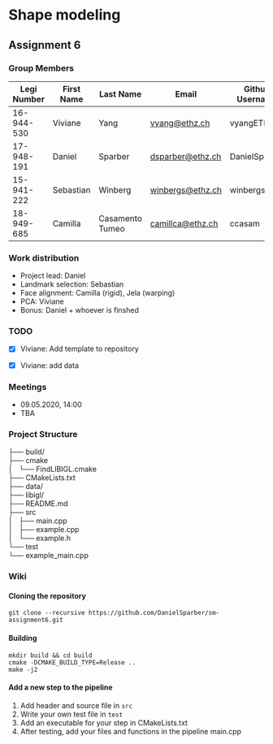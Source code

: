 # Shape modeling
## Assignment 6

### Group Members

| Legi Number | First Name | Last Name       | Email            | Github Username |
| ----------- | ---------- | ----------------| ---------------- | --------------- |
| 16-944-530  | Viviane    | Yang            | vyang@ethz.ch    | vyangETH        |
| 17-948-191  | Daniel     | Sparber         | dsparber@ethz.ch | DanielSparber   |
| 15-941-222  | Sebastian  | Winberg         | winbergs@ethz.ch | winbergs        |
| 18-949-685  | Camilla    | Casamento Tumeo | camillca@ethz.ch | ccasam          |

### Work distribution

- Project lead: Daniel
- Landmark selection: Sebastian
- Face alignment: Camilla (rigid), Jela (warping)
- PCA: Viviane
- Bonus: Daniel + whoever is finshed


### TODO

- [x] Viviane: Add template to repository
- [x] Viviane: add data


### Meetings

- 09.05.2020, 14:00
- TBA

### Project Structure

├── build/  
├── cmake  
│   └── FindLIBIGL.cmake  
├── CMakeLists.txt  
├── data/  
├── libigl/  
├── README.md  
├── src  
│   ├── main.cpp  
│   ├── example.cpp  
│   └── example.h  
└── test  
    └── example_main.cpp  



### Wiki

#### Cloning the repository

```
git clone --recursive https://github.com/DanielSparber/sm-assignment6.git
```

#### Building

```
mkdir build && cd build
cmake -DCMAKE_BUILD_TYPE=Release ..
make -j2
```

#### Add a new step to the pipeline
1. Add header and source file in `src`
2. Write your own test file in `test`
3. Add an executable for your step in CMakeLists.txt
4. After testing, add your files and functions in the pipeline main.cpp
